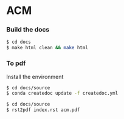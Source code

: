 # ACM
### Build the docs
```sh
$ cd docs
$ make html clean && make html
```

### To pdf

Install the environment
```sh
$ cd docs/source
$ conda createdoc update -f createdoc.yml
```

```sh
$ cd docs/source
$ rst2pdf index.rst acm.pdf
```